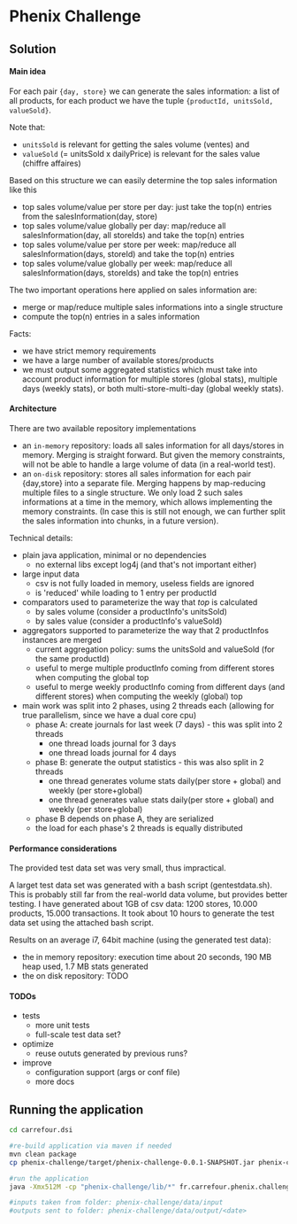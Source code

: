 # Phenix Challenge


## Solution

#### Main idea

For each pair `{day, store}` we can generate the sales information: a list of all products, for each product we have the tuple `{productId, unitsSold, valueSold}`. 

Note that:
* `unitsSold` is relevant for getting the sales volume (ventes) and 
* `valueSold` (= unitsSold x dailyPrice) is relevant for the sales value (chiffre affaires)

Based on this structure we can easily determine the top sales information like this

* top sales volume/value per store per day: just take the top(n) entries from the salesInformation(day, store)
* top sales volume/value globally per day: map/reduce all salesInformation(day, all storeIds) and take the top(n) entries
* top sales volume/value per store per week: map/reduce all salesInformation(days, storeId) and take the top(n) entries
* top sales volume/value globally per week: map/reduce all salesInformation(days, storeIds) and take the top(n) entries

The two important operations here applied on sales information are:
* merge or map/reduce multiple sales informations into a single structure
* compute the top(n) entries in a sales information

Facts:
* we have strict memory requirements
* we have a large number of available stores/products
* we must output some aggregated statistics which must take into account product information for multiple stores (global stats), multiple days (weekly stats), or both multi-store-multi-day (global weekly stats).

#### Architecture

There are two available repository implementations
* an `in-memory` repository: loads all sales information for all days/stores in memory. Merging is straight forward. But given the memory constraints, will not be able to handle a large volume of data (in a real-world test). 
* an `on-disk` repository: stores all sales information for each pair {day,store} into a separate file. Merging happens by map-reducing multiple files to a single structure. We only load 2 such sales informations at a time in the memory, which allows implementing the memory constraints. (In case this is still not enough, we can further split the sales information into chunks, in a future version).

Technical details:
* plain java application, minimal or no dependencies
	* no external libs except log4j (and that's not important either)
* large input data
	* csv is not fully loaded in memory, useless fields are ignored
	* is 'reduced' while loading to 1 entry per productId
* comparators used to parameterize the way that *top* is calculated
	* by sales volume (consider a productInfo's unitsSold)
	* by sales value (consider a productInfo's valueSold)
* aggregators supported to parameterize the way that 2 productInfos instances are merged
	* current aggregation policy: sums the unitsSold and valueSold (for the same productId)
	* useful to merge multiple productInfo coming from different stores when computing the global top
	* useful to merge weekly productInfo coming from different days (and different stores) when computing the weekly (global) top
* main work was split into 2 phases, using 2 threads each (allowing for true parallelism, since we have a dual core cpu)
	* phase A: create journals for last week (7 days) - this was split into 2 threads
		* one thread loads journal for 3 days
		* one thread loads journal for 4 days
	* phase B: generate the output statistics - this was also split in 2 threads
		* one thread generates volume stats daily(per store + global) and weekly (per store+global)
		* one thread generates value stats daily(per store + global) and weekly (per store+global)
	* phase B depends on phase A, they are serialized
	* the load for each phase's 2 threads is equally distributed

####  Performance considerations

The provided test data set was very small, thus impractical.

A larget test data set was generated with a bash script (gentestdata.sh). This is probably still far from the real-world data volume, but provides better testing. I have generated about 1GB of csv data: 1200 stores, 10.000 products, 15.000 transactions.
It took about 10 hours to generate the test data set using the attached bash script.

Results on an average i7, 64bit machine (using the generated test data):
* the in memory repository: execution time about 20 seconds, 190 MB heap used, 1.7 MB stats generated
* the on disk repository: TODO

#### TODOs

* tests
	* more unit tests
	* full-scale test data set?
* optimize
	* reuse oututs generated by previous runs?
* improve
	* configuration support (args or conf file)
	* more docs

## Running the application

```bash
cd carrefour.dsi

#re-build application via maven if needed
mvn clean package
cp phenix-challenge/target/phenix-challenge-0.0.1-SNAPSHOT.jar phenix-challenge/lib/

#run the application
java -Xmx512M -cp "phenix-challenge/lib/*" fr.carrefour.phenix.challenge.Application

#inputs taken from folder: phenix-challenge/data/input
#outputs sent to folder: phenix-challenge/data/output/<date>
```
